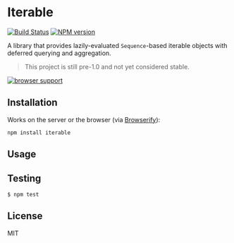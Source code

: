 # Iterable

[![Build Status](http://travis-ci.org/bvalosek/iterable.png?branch=master)](https://travis-ci.org/bvalosek/iterable)
[![NPM version](http://badge.fury.io/js/iterable.png)](http://badge.fury.io/js/iterable)

A library that provides lazily-evaluated `Sequence`-based iterable objects with
deferred querying and aggregation.

> This project is still pre-1.0 and not yet considered stable.

[![browser support](http://ci.testling.com/bvalosek/iterable.png)](https://ci.testling.com/bvalosek/iterable)

## Installation

Works on the server or the browser (via [Browserify](http://browserify.org)):

```
npm install iterable
```

## Usage

## Testing

```
$ npm test
```

## License

MIT
